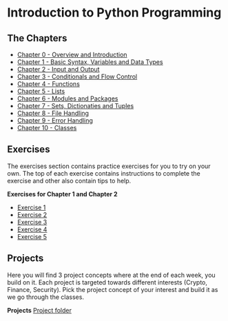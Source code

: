# Introduction to Python Programming

## The Chapters

* [Chapter 0 - Overview and Introduction](chapters/chp00-Overview.md)
* [Chapter 1 - Basic Syntax, Variables and Data Types](chapters/chp01-DataTypes_Variables.md)
* [Chapter 2 - Input and Output](chapters/chp02-Input_Output.md)
* [Chapter 3 - Conditionals and Flow Control](chapters/chp03-Conditionals_FlowControl.md)
* [Chapter 4 - Functions](chapters/chp04-Functions.md)
* [Chapter 5 - Lists](chapters/chp05-Lists.md)
* [Chapter 6 - Modules and Packages](chapters/chp06-Modules_Packages.md)
* [Chapter 7 - Sets, Dictionaties and Tuples](chapters/chp07-Sets_Dictionaries_Tuples.md)
* [Chapter 8 - File Handling](chapters/chp08-File_Handling.md)
* [Chapter 9 - Error Handling](chapters/chp09-Error_Handling.md)
* [Chapter 10 - Classes](chapters/chp10-Classes.md)

## Exercises

The exercises section contains practice exercises for you to try on your own. The top of each exercise contains instructions to complete the exercise and other also contain tips to help.

**Exercises for Chapter 1 and Chapter 2**
* [Exercise 1](exercises/1-syntax.py)
* [Exercise 2](exercises/2-syntax.py)
* [Exercise 3](exercises/3-calc.py)
* [Exercise 4](exercises/4-Strings_Calcs.py)
* [Exercise 5](exercises/5-split_strings.py)

## Projects

Here you will find 3 project concepts where at the end of each week, you build on it. Each project is targeted towards different interests (Crypto, Finance, Security).
Pick the project concept of your interest and build it as we go through the classes.

**Projects**
[Project folder](projects/)

